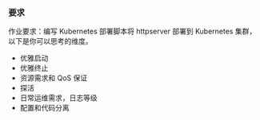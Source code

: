 ### 要求
作业要求：编写 Kubernetes 部署脚本将 httpserver 部署到 Kubernetes 集群，以下是你可以思考的维度。

 - 优雅启动
 - 优雅终止
 - 资源需求和 QoS 保证
 - 探活
 - 日常运维需求，日志等级
 - 配置和代码分离

